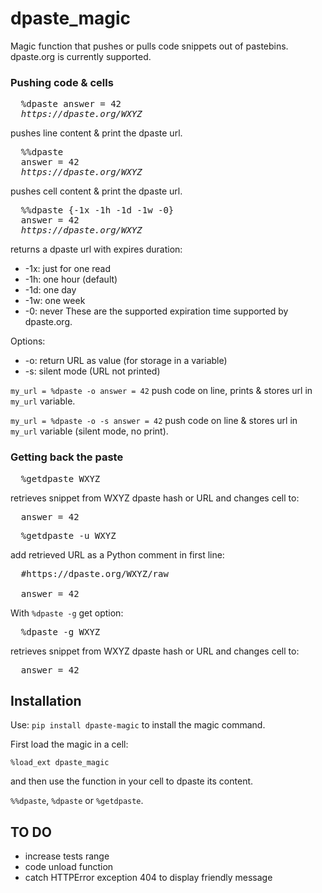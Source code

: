 # dpaste_magic
Magic function that pushes or pulls code snippets out of pastebins.
dpaste.org is currently supported.

### Pushing code & cells
<pre>
  %dpaste answer = 42
  <i>https://dpaste.org/WXYZ</i>
</pre>
pushes line content & print the dpaste url.
<pre>
  %%dpaste
  answer = 42
  <i>https://dpaste.org/WXYZ</i>
</pre>
pushes cell content & print the dpaste url.
<pre>
  %%dpaste {-1x -1h -1d -1w -0}
  answer = 42
  <i>https://dpaste.org/WXYZ</i>
</pre>
returns a dpaste url with expires duration:
* -1x: just for one read
* -1h: one hour (default)
* -1d: one day
* -1w: one week
* -0: never
These are the supported expiration time supported by dpaste.org.

Options:
* -o: return URL as value (for storage in a variable)
* -s: silent mode (URL not printed)

`my_url = %dpaste -o answer = 42`
push code on line, prints & stores url in `my_url` variable.

`my_url = %dpaste -o -s answer = 42`
push code on line & stores url in `my_url` variable (silent mode, no print).

### Getting back the paste
<pre>
  %getdpaste WXYZ
</pre>
retrieves snippet from WXYZ dpaste hash or URL and changes cell to:
<pre>
  answer = 42
</pre>

<pre>
  %getdpaste -u WXYZ
</pre>
add retrieved URL as a Python comment in first line:
<pre>
  #https://dpaste.org/WXYZ/raw

  answer = 42
</pre>

With `%dpaste -g` get option:
<pre>
  %dpaste -g WXYZ
</pre>
retrieves snippet from WXYZ dpaste hash or URL and changes cell to:
<pre>
  answer = 42
</pre>


## Installation

Use:
`pip install dpaste-magic`
to install the magic command.

First load the magic in a cell:

`%load_ext dpaste_magic`

and then use the function in your cell to dpaste its content.

`%%dpaste`, `%dpaste` or `%getdpaste`.


## TO DO

* increase tests range
* code unload function
* catch HTTPError exception 404 to display friendly message
